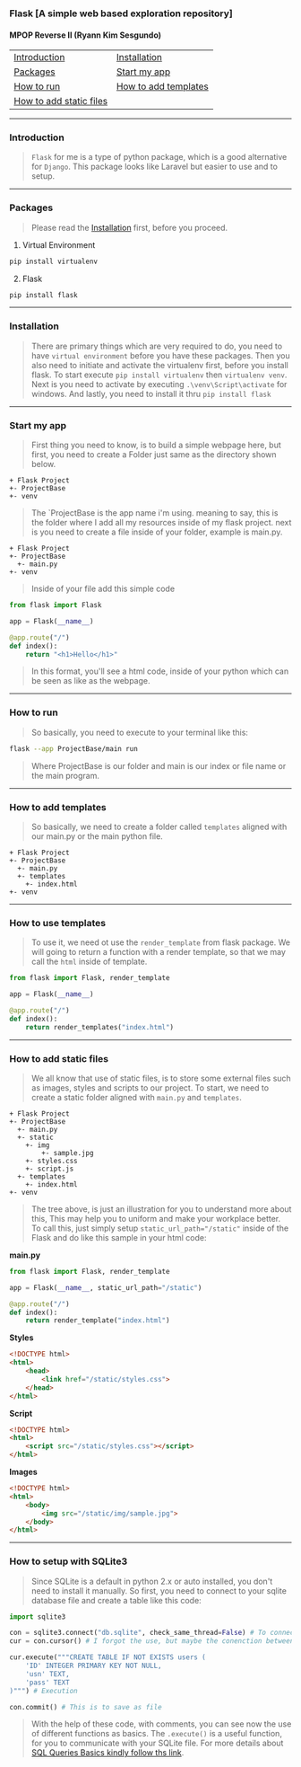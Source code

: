 ### Flask [A simple web based exploration repository]
#### MPOP Reverse II (Ryann Kim Sesgundo)

| | |
|---|---|
| [Introduction](#introduction) | [Installation](#installation) |
| [Packages](#packages) | [Start my app](#start-my-app) |
| [How to run](#how-to-run) | [How to add templates](#how-to-add-templates) |
| [How to add static files]() | |

---
### Introduction
> `Flask` for me is a type of python package, which is a good alternative for `Django`. This package looks like Laravel but easier to use and to setup.

---
### Packages
> Please read the [Installation](#installation) first, before you proceed.

1. Virtual Environment
```Bash
pip install virtualenv
```

2. Flask
``` Bash
pip install flask
```

---
### Installation
> There are primary things which are very required to do, you need to have `virtual environment` before you have these packages. Then you also need to initiate and activate the virtualenv first, before you install flask. To start execute `pip install virtualenv` then `virtualenv venv`.  Next is you need to activate by executing `.\venv\Script\activate` for windows. And lastly, you need to install it thru `pip install flask`

---
### Start my app
> First thing you need to know, is to build a simple webpage here, but first, you need to create a Folder just same as the directory shown below.
```
+ Flask Project
+- ProjectBase
+- venv
```
> The `ProjectBase is the app name i'm using. meaning to say, this is the folder where I add all my resources inside of my flask project. next is you need to create a file inside of your folder, example is main.py.
```
+ Flask Project
+- ProjectBase
  +- main.py
+- venv
```

> Inside of your file add this simple code
``` Python
from flask import Flask

app = Flask(__name__)

@app.route("/")
def index():
	return "<h1>Hello</h1>"
```
> In this format, you'll see a html code, inside of your python which can be seen as like as the webpage.

---
### How to run
> So basically, you need to execute to your terminal like this:
``` Bash
flask --app ProjectBase/main run
```
> Where ProjectBase is our folder and main is our index or file name or the main program.

---
### How to add templates
> So basically, we need to create a folder called `templates` aligned with our main.py or the main python file.
```
+ Flask Project
+- ProjectBase
  +- main.py
  +- templates
	+- index.html
+- venv
```
---
### How to use templates
> To use it, we need ot use the `render_template` from flask package. We will going to return a function with a render template, so that we may call the `html` inside of template.
``` Python
from flask import Flask, render_template

app = Flask(__name__)

@app.route("/")
def index():
	return render_templates("index.html")
```
---
### How to add static files
> We all know that use of static files, is to store some external files such as images, styles and scripts to our project. To start, we need to create a static folder aligned with `main.py` and `templates`.

```
+ Flask Project
+- ProjectBase
  +- main.py
  +- static
	+- img
		+- sample.jpg
	+- styles.css
	+- script.js
  +- templates
	+- index.html
+- venv
```

> The tree above, is just an illustration for you to understand more about this, This may help you to uniform and make your workplace better. To call this, just simply setup `static_url_path="/static"` inside of the Flask and do like this sample in your html code:

**main.py**
``` Python
from flask import Flask, render_template

app = Flask(__name__, static_url_path="/static")	

@app.route("/")
def index():
	return render_template("index.html")
```

**Styles**
``` HTML
<!DOCTYPE html>
<html>
	<head>
		<link href="/static/styles.css">
	</head>
</html>
```
**Script**
``` HTML
<!DOCTYPE html>
<html>
	<script src="/static/styles.css"></script>
</html>
```
**Images**
``` HTML
<!DOCTYPE html>
<html>
	<body>
		<img src="/static/img/sample.jpg">
	</body>
</html>
```

---
### How to setup with SQLite3
> Since SQLite is a default in python 2.x or auto installed, you don't need to install it manually. So first, you need to connect to your sqlite database file and create a table like this code:
``` Python
import sqlite3

con = sqlite3.connect("db.sqlite", check_same_thread=False) # To connect, check same thread is used for you to delete some files
cur = con.cursor() # I forgot the use, but maybe the conenction between sqlite connection and your query

cur.execute("""CREATE TABLE IF NOT EXISTS users (
	'ID' INTEGER PRIMARY KEY NOT NULL, 
	'usn' TEXT, 
	'pass' TEXT
)""") # Execution

con.commit() # This is to save as file
```

> With the help of these code, with comments, you can see now the use of different functions as basics. The `.execute()` is a useful function, for you to communicate with your SQLite file. For more details about [SQL Queries Basics kindly follow ths link](https://github.com/RyannKim327/SQL-Samples).